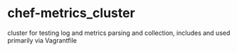 chef-metrics_cluster
====================

cluster for testing log and metrics parsing and collection, includes and used primarily via Vagrantfile